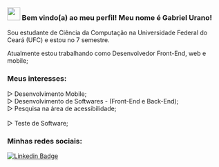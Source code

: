 ### <img src="https://media.giphy.com/media/hvRJCLFzcasrR4ia7z/giphy.gif" width="30px"> Bem vindo(a) ao meu perfil! Meu nome é Gabriel Urano!

Sou estudante de Ciência da Computação na Universidade Federal do Ceará (UFC) e estou no 7 semestre.

Atualmente estou trabalhando como Desenvolvedor Front-End, web e mobile;

### Meus interesses:
▷ Desenvolvimento Mobile;<br>
▷ Desenvolvimento de Softwares - (Front-End e Back-End);<br>
▷ Pesquisa na área de acessibilidade;<br><br>
▷ Teste de Software;<br>

### Minhas redes sociais:

[![Linkedin Badge](https://img.shields.io/badge/-LinkedIn-blue?style=flat-square&logo=Linkedin&logoColor=white&link=https://www.linkedin.com/in/harshkumarkhatri/)](https://www.linkedin.com/in/gabriel-urano-70348a181/)
